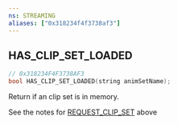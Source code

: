 ```yaml
---
ns: STREAMING
aliases: ["0x318234f4f3738af3"]
---
```

## HAS_CLIP_SET_LOADED

```c
// 0x318234F4F3738AF3
bool HAS_CLIP_SET_LOADED(string animSetName);
```

Return if an clip set is in memory.

See the notes for [REQUEST_CLIP_SET](#_0xD2A71E1A77418A49) above

